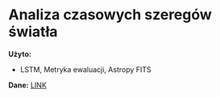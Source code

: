 # Analiza czasowych szeregów światła
**Użyto:**
- LSTM, Metryka ewaluacji, Astropy FITS

**Dane:** [LINK](https://archive.stsci.edu/pub/kepler/lightcurves/0014/001429092/) 
